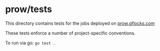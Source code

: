 # prow/tests

This directory contains tests for the jobs deployed on [prow.gflocks.com]

These tests enforce a number of project-specific conventions.

To run via go: `go test .`

[prow.gflocks.com]: https://prow.gflocks.com
